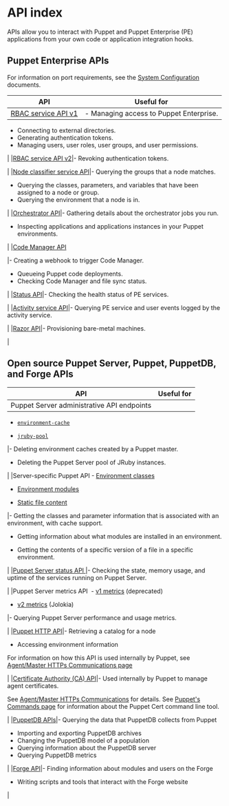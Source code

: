 # API index

APIs allow you to interact with Puppet and Puppet Enterprise \(PE\) applications from your own code or application integration hooks.

## Puppet Enterprise APIs

For information on port requirements, see the [System Configuration](https://puppet.com/docs/pe/2019.1/system_configuration.html) documents.

|API|Useful for|
|---|----------|
|[RBAC service API v1](rbac_api_v1.md)|-   Managing access to Puppet Enterprise.
-   Connecting to external directories.
-   Generating authentication tokens.
-   Managing users, user roles, user groups, and user permissions.

|
|[RBAC service API v2](rbac_api_v2_endpoints.md)|-   Revoking authentication tokens.

|
|[Node classifier service API](node_classifier_service_api.md)|-   Querying the groups that a node matches.
-   Querying the classes, parameters, and variables that have been assigned to a node or group.
-   Querying the environment that a node is in.

|
|[Orchestrator API](orchestrator_api_v1_endpoints.md)|-   Gathering details about the orchestrator jobs you run.
-   Inspecting applications and applications instances in your Puppet environments.

|
|[Code Manager API](code_manager_api.md#)

|-   Creating a webhook to trigger Code Manager.
-   Queueing Puppet code deployments.
-   Checking Code Manager and file sync status.

|
|[Status API](status_api.md)|-   Checking the health status of PE services.

|
|[Activity service API](activity_api.md)|-   Querying PE service and user events logged by the activity service.

|
|[Razor API](using_the_razor_api.md#)|-   Provisioning bare-metal machines.

|

## Open source Puppet Server, Puppet, PuppetDB, and Forge APIs

|API|Useful for|
|---|----------|
|Puppet Server administrative API endpoints

-   [`environment-cache`](https://puppet.com/docs/puppetserver/5.3/admin-api/v1/environment-cache.html)

-   [`jruby-pool`](https://puppet.com/docs/puppetserver/5.3/admin-api/v1/jruby-pool.html)


|-   Deleting environment caches created by a Puppet master.
-   Deleting the Puppet Server pool of JRuby instances.

|
|Server-specific Puppet API -   [Environment classes](https://puppet.com/docs/puppetserver/5.3/puppet-api/v3/environment_classes.html)

-   [Environment modules](https://puppet.com/docs/puppetserver/5.3/puppet-api/v3/environment_modules.html)

-   [Static file content](https://puppet.com/docs/puppetserver/5.3/puppet-api/v3/static_file_content.html)


|-   Getting the classes and parameter information that is associated with an environment, with cache support.

-   Getting information about what modules are installed in an environment.

-   Getting the contents of a specific version of a file in a specific environment.


|
|[Puppet Server status API ](https://puppet.com/docs/puppetserver/5.3/status-api/v1/services.html)|-   Checking the state, memory usage, and uptime of the services running on Puppet Server.


|
|Puppet Server metrics API  -   [v1 metrics](https://puppet.com/docs/puppetserver/5.3/metrics-api/v1/metrics_api.html) \(deprecated\)

-   [v2 metrics](https://puppet.com/docs/puppetserver/5.3/metrics-api/v2/metrics_api.html) \(Jolokia\)


|-   Querying Puppet Server performance and usage metrics. 


|
|[Puppet HTTP API](https://puppet.com/docs/puppet/5.5/http_api/http_api_index.html)|-   Retrieving a catalog for a node
-   Accessing environment information

 For information on how this API is used internally by Puppet, see [Agent/Master HTTPs Communications page](https://puppet.com/docs/puppet/5.5/subsystem_agent_master_comm.html)

|
|[Certificate Authority \(CA\) API](https://puppet.com/docs/puppet/5.5/http_api/http_certificate.html)|-   Used internally by Puppet to manage agent certificates.

 See [Agent/Master HTTPs Communications](https://puppet.com/docs/puppet/5.5/subsystem_agent_master_comm.html) for details. See [Puppet's Commands page](https://puppet.com/docs/puppet/5.5/services_commands.html#puppet-cert) for information about the Puppet Cert command line tool.

|
|[PuppetDB APIs](https://puppet.com/docs/puppetdb/5.2/api/index.html)|-   Querying the data that PuppetDB collects from Puppet
-   Importing and exporting PuppetDB archives
-   Changing the PuppetDB model of a population
-   Querying information about the PuppetDB server
-   Querying PuppetDB metrics

|
|[Forge API](https://forgeapi.puppetlabs.com/)|-   Finding information about modules and users on the Forge
-   Writing scripts and tools that interact with the Forge website

|

